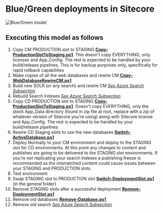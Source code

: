 # Blue/Green deployments in Sitecore
![Blue/Green model](https://jeffdarchuk.files.wordpress.com/2018/11/sitecore-9-blue-green-model.png?w=776)
## Executing this model as follows
1. Copy CM PRODUCTION slot to STAGING [**Copy-ProductionSlotToStaging.ps1**](Copy-ProductionSlotToStaging.ps1).  This doesn't copy EVERYTHING, only licenses and App_Config.  The rest is expected to be handled by your build/release pipelines. This is for backup purposes only, specifically for rapid rollback capabilities
2. Make copies of all the web databases and rewire CM [**Copy-WebDatabaseRewireCM.ps1**](Copy-WebDatabaseRewireCM.ps1)
3. Build new SOLR (or any search) and rewire CM [_See Azure Search Subsection_](AzureSearch)
4. Rebuild Search Indexes  [_See Azure Search Subsection_](AzureSearch)
5. Copy CD PRODUCTION slot to STAGING [**Copy-ProductionSlotToStaging.ps1**](Copy-ProductionSlotToStaging.ps1). Doesn't copy EVERYTHING, only the stock App_Data directory (found in zip file at root, replace with a zip of whatever version of Sitecore you're using) along with Sitecore license and App_Config.  The rest is expected to be handled by your build/release pipelines.
6. Rewire CD Staging slots to use the new databases [**Switch-ActiveDatabase.ps1**](Switch-ActiveDatabase.ps1)
7. Deploy Normally to your CM environment and deploy to the STAGING slot for CD environments. At this point any changes to content and publishes are going to be delivered to the STAGING slot environments.  If you're not replicating your search indexes a publishing freeze is recommended as the mismatched content could cause issues between your STAGING and PRODUCTION slots.
8. Test environment
9. Swap STAGING slot to PRODUCTION slot [**Switch-DeploymentSlot.ps1**](/../General/Switch-DeploymentSlot.ps1) (in the general folder)
10. Remove STAGING slots after a successful deployment [**Remove-DeploymentSlot.ps1**](Remove-DeploymentSlot.ps1)
11. Remove old databases [**Remove-Database.ps1**](Remove-Database.ps1)
12. Remove old search [_See Azure Search Subsection_](AzureSearch) 